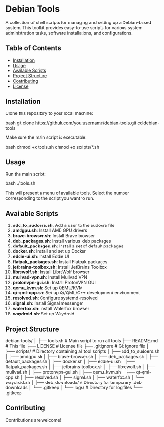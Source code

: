 # Debian Tools

A collection of shell scripts for managing and setting up a Debian-based system. This toolkit provides easy-to-use scripts for various system administration tasks, software installations, and configurations.

## Table of Contents

- [Installation](#installation)
- [Usage](#usage)
- [Available Scripts](#available-scripts)
- [Project Structure](#project-structure)
- [Contributing](#contributing)
- [License](#license)

## Installation

Clone this repository to your local machine:

bash
git clone https://github.com/yourusername/debian-tools.git
cd debian-tools


Make sure the main script is executable:

bash
chmod +x tools.sh
chmod +x scripts/*.sh


## Usage

Run the main script:

bash
./tools.sh


This will present a menu of available tools. Select the number corresponding to the script you want to run.

## Available Scripts

1. **add_to_sudoers.sh**: Add a user to the sudoers file
2. **amdgpu.sh**: Install AMD GPU drivers
3. **brave-browser.sh**: Install Brave browser
4. **deb_packages.sh**: Install various .deb packages
5. **default_packages.sh**: Install a set of default packages
6. **docker.sh**: Install and set up Docker
7. **eddie-ui.sh**: Install Eddie UI
8. **flatpak_packages.sh**: Install Flatpak packages
9. **jetbrains-toolbox.sh**: Install JetBrains Toolbox
10. **librewolf.sh**: Install LibreWolf browser
11. **mullvad-vpn.sh**: Install Mullvad VPN
12. **protonvpn-gui.sh**: Install ProtonVPN GUI
13. **qemu_kvm.sh**: Set up QEMU/KVM
14. **qt-qml-cpp.sh**: Set up Qt/QML/C++ development environment
15. **resolved.sh**: Configure systemd-resolved
16. **signal.sh**: Install Signal messenger
17. **waterfox.sh**: Install Waterfox browser
18. **waydroid.sh**: Set up Waydroid

## Project Structure

debian-tools/
│
├── tools.sh              # Main script to run all tools
├── README.md             # This file
├── LICENSE               # License file
├── .gitignore            # Git ignore file
│
├── scripts/              # Directory containing all tool scripts
│   ├── add_to_sudoers.sh
│   ├── amdgpu.sh
│   ├── brave-browser.sh
│   ├── deb_packages.sh
│   ├── default_packages.sh
│   ├── docker.sh
│   ├── eddie-ui.sh
│   ├── flatpak_packages.sh
│   ├── jetbrains-toolbox.sh
│   ├── librewolf.sh
│   ├── mullvad.sh
│   ├── protonvpn-gui.sh
│   ├── qemu_kvm.sh
│   ├── qt-qml-cpp.sh
│   ├── resolved.sh
│   ├── signal.sh
│   ├── waterfox.sh
│   └── waydroid.sh
│
├── deb_downloads/        # Directory for temporary .deb downloads
│   └── .gitkeep
│
└── logs/                 # Directory for log files
└── .gitkeep


## Contributing

Contributions are welcome!
